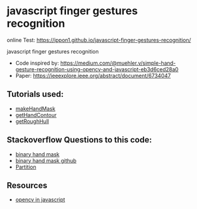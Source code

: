 # javascript finger gestures recognition 
 online Test: https://ippon1.github.io/javascript-finger-gestures-recognition/
 
 javascript finger gestures recognition 

 * Code inspired by: https://medium.com/@muehler.v/simple-hand-gesture-recognition-using-opencv-and-javascript-eb3d6ced28a0
 * Paper: https://ieeexplore.ieee.org/abstract/document/6734047


## Tutorials used:
* [makeHandMask](https://docs.opencv.org/3.4/d8/d1c/tutorial_js_contours_more_functions.html)
* [getHandContour](https://docs.opencv.org/master/d5/daa/tutorial_js_contours_begin.html)
* [getRoughHull](https://docs.opencv.org/3.4/db/d64/tutorial_js_colorspaces.html)

## Stackoverflow Questions to this code:
* [binary hand mask](https://stackoverflow.com/questions/60818266/how-to-create-a-binary-hand-mask-in-web-browser-open-cv)
 * [binary hand mask github](https://github.com/justadudewhohacks/opencv4nodejs/blob/master/examples/handGestureRecognition0.js)
* [Partition](https://stackoverflow.com/questions/61508007/reducing-the-number-of-defects-of-the-convex-hull-of-finger-recognition-with-ope)

## Resources
* [opencv in javascript](https://docs.opencv.org/3.4/d0/d84/tutorial_js_usage.html)
